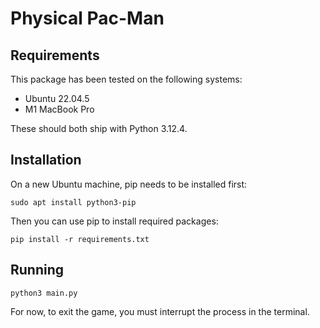 # Physical Pac-Man
## Requirements
This package has been tested on the following systems:
- Ubuntu 22.04.5
- M1 MacBook Pro

These should both ship with Python 3.12.4.

## Installation
On a new Ubuntu machine, pip needs to be installed first:
```
sudo apt install python3-pip
```

Then you can use pip to install required packages:
```
pip install -r requirements.txt
```

## Running
```
python3 main.py
```

For now, to exit the game, you must interrupt the process in the terminal.
